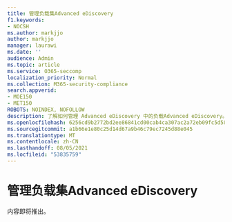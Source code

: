 ```yaml
---
title: 管理负载集Advanced eDiscovery
f1.keywords:
- NOCSH
ms.author: markjjo
author: markjjo
manager: laurawi
ms.date: ''
audience: Admin
ms.topic: article
ms.service: O365-seccomp
localization_priority: Normal
ms.collection: M365-security-compliance
search.appverid:
- MOE150
- MET150
ROBOTS: NOINDEX, NOFOLLOW
description: 了解如何管理 Advanced eDiscovery 中的负载Advanced eDiscovery。
ms.openlocfilehash: 6256cd9b2772bd2ee86841cd00cab4ca307ac2a72eb09fc5d58b3d0caeaf88bf
ms.sourcegitcommit: a1b66e1e80c25d14d67a9b46c79ec7245d88e045
ms.translationtype: MT
ms.contentlocale: zh-CN
ms.lasthandoff: 08/05/2021
ms.locfileid: "53835759"
---
```

# <a name="manage-load-sets-in-advanced-ediscovery"></a>管理负载集Advanced eDiscovery

内容即将推出。

